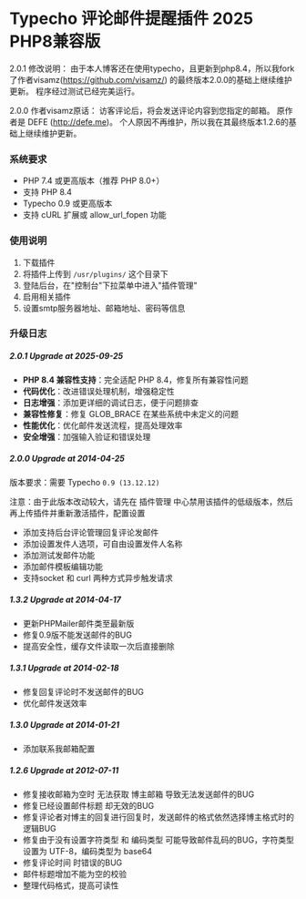 Typecho 评论邮件提醒插件 2025 PHP8兼容版
=============
2.0.1 修改说明：
由于本人博客还在使用typecho，且更新到php8.4，所以我fork了作者visamz(https://github.com/visamz/) 的最终版本2.0.0的基础上继续维护更新。
程序经过测试已经完美运行。

2.0.0 作者visamz原话：
访客评论后，将会发送评论内容到您指定的邮箱。
原作者是  DEFE (http://defe.me)。
个人原因不再维护，所以我在其最终版本1.2.6的基础上继续维护更新。

### 系统要求
- PHP 7.4 或更高版本（推荐 PHP 8.0+）
- 支持 PHP 8.4
- Typecho 0.9 或更高版本
- 支持 cURL 扩展或 allow_url_fopen 功能

### 使用说明
1. 下载插件
2. 将插件上传到 `/usr/plugins/` 这个目录下
3. 登陆后台，在"控制台"下拉菜单中进入"插件管理"
4. 启用相关插件
5. 设置smtp服务器地址、邮箱地址、密码等信息

### 升级日志

##### 2.0.1 Upgrade at 2025-09-25
- **PHP 8.4 兼容性支持**：完全适配 PHP 8.4，修复所有兼容性问题
- **代码优化**：改进错误处理机制，增强稳定性
- **日志增强**：添加更详细的调试日志，便于问题排查
- **兼容性修复**：修复 GLOB_BRACE 在某些系统中未定义的问题
- **性能优化**：优化邮件发送流程，提高处理效率
- **安全增强**：加强输入验证和错误处理

##### 2.0.0 Upgrade at 2014-04-25

版本要求：需要 Typecho `0.9 (13.12.12)`

注意：由于此版本改动较大，请先在 插件管理 中心禁用该插件的低级版本，然后再上传插件并重新激活插件，配置设置
- 添加支持后台评论管理回复评论发邮件
- 添加设置发件人选项，可自由设置发件人名称
- 添加测试发邮件功能
- 添加邮件模板编辑功能
- 支持socket 和 curl 两种方式异步触发请求

##### 1.3.2 Upgrade at 2014-04-17
- 更新PHPMailer邮件类至最新版
- 修复0.9版不能发送邮件的BUG
- 提高安全性，缓存文件读取一次后直接删除

##### 1.3.1 Upgrade at 2014-02-18
- 修复回复评论时不发送邮件的BUG
- 优化邮件发送效率

##### 1.3.0 Upgrade at 2014-01-21
 - 添加联系我邮箱配置
 
##### 1.2.6 Upgrade at 2012-07-11
- 修复接收邮箱为空时 无法获取 博主邮箱 导致无法发送邮件的BUG
- 修复已经设置邮件标题 却无效的BUG
- 修复评论者对博主的回复进行回复时，发送邮件的格式依然选择博主格式时的逻辑BUG
- 修复由于没有设置字符类型 和 编码类型 可能导致邮件乱码的BUG，字符类型设置为 UTF-8，编码类型为 base64
- 修复评论时间  时错误的BUG
- 邮件标题增加不能为空的校验
- 整理代码格式，提高可读性

